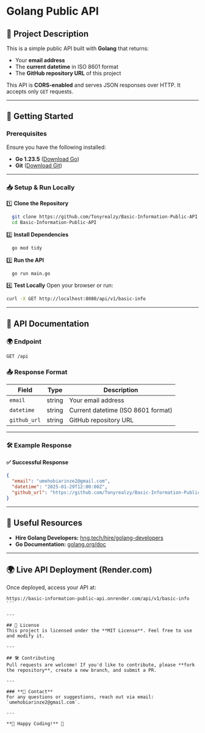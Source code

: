 # Golang Public API

## 📌 Project Description

This is a simple public API built with **Golang** that returns:

- Your **email address**
- The **current datetime** in ISO 8601 format
- The **GitHub repository URL** of this project

This API is **CORS-enabled** and serves JSON responses over HTTP. It accepts only `GET` requests.

---

## 🚀 Getting Started

### **Prerequisites**

Ensure you have the following installed:

- **Go 1.23.5** ([Download Go](https://go.dev/dl/))
- **Git** ([Download Git](https://git-scm.com/downloads))

---

### **📥 Setup & Run Locally**

1️⃣ **Clone the Repository**

```sh
  git clone https://github.com/Tonyrealzy/Basic-Information-Public-API
  cd Basic-Information-Public-API
```

2️⃣ **Install Dependencies**

```sh
  go mod tidy
```

3️⃣ **Run the API**

```sh
  go run main.go
```

4️⃣ **Test Locally**
Open your browser or run:

```sh
curl -X GET http://localhost:8080/api/v1/basic-info
```

---

## 📖 API Documentation

### **🌍 Endpoint**

```plaintext
GET /api
```

### **📤 Response Format**

| Field        | Type   | Description                        |
| ------------ | ------ | ---------------------------------- |
| `email`      | string | Your email address                 |
| `datetime`   | string | Current datetime (ISO 8601 format) |
| `github_url` | string | GitHub repository URL              |

---

### **🛠 Example Response**

#### **✅ Successful Response**

```json
{
  "email": "umehobiarinze2@gmail.com",
  "datetime": "2025-01-29T12:00:00Z",
  "github_url": "https://github.com/Tonyrealzy/Basic-Information-Public-API"
}
```

---

## 🔗 Useful Resources

- **Hire Golang Developers:** [hng.tech/hire/golang-developers](https://hng.tech/hire/golang-developers)
- **Go Documentation:** [golang.org/doc](https://golang.org/doc/)

---

## 🌍 Live API Deployment (Render.com)

Once deployed, access your API at:

````plaintext
https://basic-information-public-api.onrender.com/api/v1/basic-info
```

---

## 📜 License
This project is licensed under the **MIT License**. Feel free to use and modify it.

---

## 🛠 Contributing
Pull requests are welcome! If you'd like to contribute, please **fork the repository**, create a new branch, and submit a PR.

---

### **📧 Contact**
For any questions or suggestions, reach out via email: `umehobiarinze2@gmail.com`.

---

**🚀 Happy Coding!** 🎉

````
